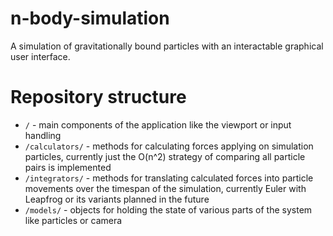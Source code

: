 # n-body-simulation
A simulation of gravitationally bound particles with an interactable graphical user interface.

# Repository structure
* `/` - main components of the application like the viewport or input handling
* `/calculators/` - methods for calculating forces applying on simulation particles, currently just the O(n^2) strategy of comparing all particle pairs is implemented
* `/integrators/` - methods for translating calculated forces into particle movements over the timespan of the simulation, currently Euler with Leapfrog or its variants planned in the future
* `/models/` - objects for holding the state of various parts of the system like particles or camera 
